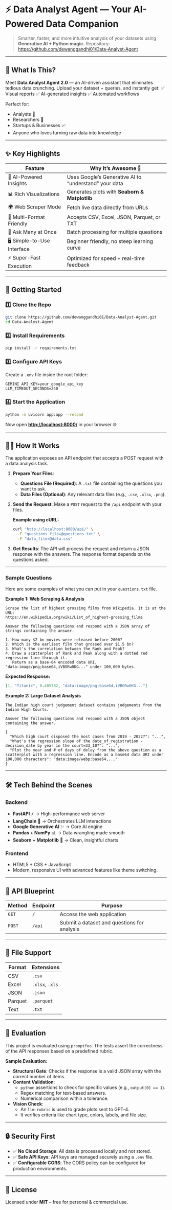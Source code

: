 # ⚡ Data Analyst Agent — Your AI-Powered Data Companion
> Smarter, faster, and more intuitive analysis of your datasets using **Generative AI + Python magic.**
> Repository: https://github.com/dewanggandhi01/Data-Analyst-Agent

---

## 📌 What Is This?
Meet **Data Analyst Agent 2.0** — an AI-driven assistant that eliminates tedious data crunching.
Upload your dataset + queries, and instantly get:
✅ Visual reports
✅ AI-generated insights
✅ Automated workflows

Perfect for:
- Analysts 🧾
- Researchers 🔬
- Startups & Businesses 📈
- Anyone who loves turning raw data into knowledge

---

## ✨ Key Highlights

| Feature | Why It’s Awesome 🚀 |
|---------------------------|----------------------|
| 🤖 AI-Powered Insights | Uses Google’s Generative AI to “understand” your data |
| 📊 Rich Visualizations | Generates plots with **Seaborn & Matplotlib** |
| 🌍 Web Scraper Mode | Fetch live data directly from URLs |
| 📂 Multi-Format Friendly | Accepts CSV, Excel, JSON, Parquet, or TXT |
| 🔄 Ask Many at Once | Batch processing for multiple questions |
| 🖥️ Simple-to-Use Interface | Beginner friendly, no steep learning curve |
| ⚡ Super-Fast Execution | Optimized for speed + real-time feedback |

---

## 🚀 Getting Started

### 1️⃣ Clone the Repo
```bash
git clone https://github.com/dewanggandhi01/Data-Analyst-Agent.git
cd Data-Analyst-Agent
```

### 2️⃣ Install Requirements
```bash
pip install -r requirements.txt
```

### 3️⃣ Configure API Keys
Create a `.env` file inside the root folder:
```
GEMINI_API_KEY=your_google_api_key
LLM_TIMEOUT_SECONDS=240
```

### 4️⃣ Start the Application
```bash
python -m uvicorn app:app --reload
```
Now open [**http://localhost:8000/**](http://localhost:8000/) in your browser 🌐

---

## 🧑‍💻 How It Works

The application exposes an API endpoint that accepts a POST request with a data analysis task.

1.  **Prepare Your Files**:
    *   **Questions File (Required)**: A `.txt` file containing the questions you want to ask.
    *   **Data Files (Optional)**: Any relevant data files (e.g., `.csv`, `.xlsx`, `.png`).

2.  **Send the Request**:
    Make a `POST` request to the `/api` endpoint with your files.

    **Example using cURL:**
    ```bash
    curl "http://localhost:8000/api/" \
      -F "questions_file=@questions.txt" \
      -F "data_file=@data.csv"
    ```

3.  **Get Results**:
    The API will process the request and return a JSON response with the answers. The response format depends on the questions asked.

---

### Sample Questions

Here are some examples of what you can put in your `questions.txt` file.

**Example 1: Web Scraping & Analysis**
```
Scrape the list of highest grossing films from Wikipedia. It is at the URL:
https://en.wikipedia.org/wiki/List_of_highest-grossing_films

Answer the following questions and respond with a JSON array of strings containing the answer.

1. How many $2 bn movies were released before 2000?
2. Which is the earliest film that grossed over $1.5 bn?
3. What's the correlation between the Rank and Peak?
4. Draw a scatterplot of Rank and Peak along with a dotted red regression line through it.
   Return as a base-64 encoded data URI, "data:image/png;base64,iVBORw0KG..." under 100,000 bytes.
```
**Expected Response:**
```json
[1, "Titanic", 0.485782, "data:image/png;base64,iVBORw0KG..."]
```

**Example 2: Large Dataset Analysis**
```
The Indian high court judgement dataset contains judgements from the Indian High Courts.

Answer the following questions and respond with a JSON object containing the answer.

{
  "Which high court disposed the most cases from 2019 - 2022?": "...",
  "What's the regression slope of the date_of_registration - decision_date by year in the court=33_10?": "...",
  "Plot the year and # of days of delay from the above question as a scatterplot with a regression line. Encode as a base64 data URI under 100,000 characters": "data:image/webp:base64,..."
}
```

---

## 🛠 Tech Behind the Scenes

### Backend
- **FastAPI** ⚡ → High-performance web server
- **LangChain** 🧠 → Orchestrates LLM interactions
- **Google Generative AI** ✨ → Core AI engine
- **Pandas + NumPy** 📊 → Data wrangling made smooth
- **Seaborn + Matplotlib** 🎨 → Clean, insightful charts

### Frontend
- HTML5 + CSS + JavaScript
- Modern, responsive UI with advanced features like theme switching.

---

## 🔧 API Blueprint

| Method | Endpoint | Purpose |
|--------|----------|---------|
| `GET` | `/` | Access the web application |
| `POST` | `/api` | Submit a dataset and questions for analysis |

---

## 📂 File Support

| Format | Extensions |
|--------|------------|
| CSV | `.csv` |
| Excel | `.xlsx`, `.xls` |
| JSON | `.json` |
| Parquet| `.parquet` |
| Text | `.txt` |

---

## 🧪 Evaluation

This project is evaluated using `promptfoo`. The tests assert the correctness of the API responses based on a predefined rubric.

**Sample Evaluation:**
- **Structural Gate**: Checks if the response is a valid JSON array with the correct number of items.
- **Content Validation**:
    - `python` assertions to check for specific values (e.g., `output[0] == 1`).
    - Regex matching for text-based answers.
    - Numerical comparison within a tolerance.
- **Vision Check**:
    - An `llm-rubric` is used to grade plots sent to GPT-4.
    - It verifies criteria like chart type, colors, labels, and file size.

---

## 🔒 Security First
- ✅ **No Cloud Storage**: All data is processed locally and not stored.
- ✅ **Safe API Keys**: API keys are managed securely using a `.env` file.
- ✅ **Configurable CORS**: The CORS policy can be configured for production environments.

---

## 📜 License
Licensed under **MIT** – free for personal & commercial use.




  
